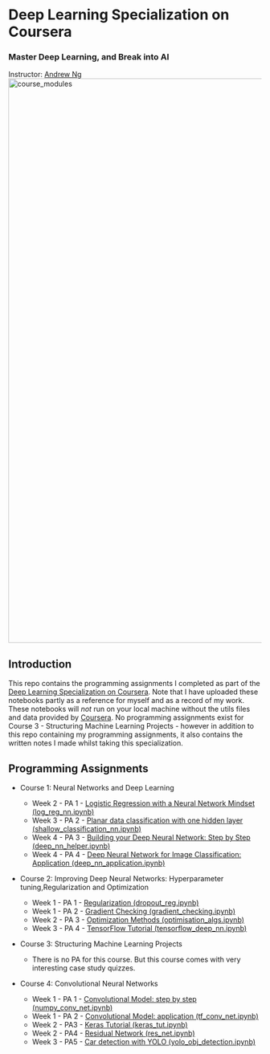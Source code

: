 # Deep Learning Specialization on Coursera
### Master Deep Learning, and Break into AI
Instructor: [Andrew Ng](https://www.andrewng.org/)
<img width="1124" alt="course_modules" src="https://user-images.githubusercontent.com/56611062/86245783-e8516a80-bba1-11ea-84ce-cc877bc9f3d7.png">

## Introduction
This repo contains the programming assignments I completed as part of the [Deep Learning Specialization on Coursera](https://www.coursera.org/specializations/deep-learning). Note that I have uploaded these notebooks partly as a reference for myself and as a record of my work. These notebooks will *not* run on your local machine without the utils files and data provided by [Coursera](https://www.coursera.org/). No programming assignments exist for Course 3 - Structuring Machine Learning Projects - however in addition to this repo containing my programming assignments, it also contains the written notes I made whilst taking this specialization.

## Programming Assignments
* Course 1: Neural Networks and Deep Learning
    - Week 2 - PA 1 - [Logistic Regression with a Neural Network Mindset (log_reg_nn.ipynb)](https://github.com/c-abbott/deep-learning/tree/master/1.%20Neural%20Networks%20and%20Deep%20Learning)
    - Week 3 - PA 2 - [Planar data classification with one hidden layer (shallow_classification_nn.ipynb)](https://github.com/c-abbott/deep-learning/tree/master/1.%20Neural%20Networks%20and%20Deep%20Learning)
    - Week 4 - PA 3 - [Building your Deep Neural Network: Step by Step (deep_nn_helper.ipynb)](https://github.com/c-abbott/deep-learning/tree/master/1.%20Neural%20Networks%20and%20Deep%20Learning)
    - Week 4 - PA 4 - [Deep Neural Network for Image Classification:     Application (deep_nn_application.ipynb)](https://github.com/c-abbott/deep-learning/tree/master/1.%20Neural%20Networks%20and%20Deep%20Learning)

* Course 2: Improving Deep Neural Networks: Hyperparameter tuning,Regularization and Optimization
    - Week 1 - PA 1 - [Regularization (dropout_reg.ipynb)](https://github.com/c-abbott/deep-learning/tree/master/2.%20Improving%20Neural%20Networks)
    - Week 1 - PA 2 - [Gradient Checking (gradient_checking.ipynb)](https://github.com/c-abbott/deep-learning/tree/master/2.%20Improving%20Neural%20Networks)
    - Week 2 - PA 3 - [Optimization Methods (optimisation_algs.ipynb)](https://github.com/c-abbott/deep-learning/tree/master/2.%20Improving%20Neural%20Networks)
    - Week 3 - PA 4 - [TensorFlow Tutorial (tensorflow_deep_nn.ipynb)](https://github.com/c-abbott/deep-learning/tree/master/2.%20Improving%20Neural%20Networks)

* Course 3: Structuring Machine Learning Projects
    - There is no PA for this course. But this course comes with very interesting case study quizzes.

* Course 4: Convolutional Neural Networks
    - Week 1 - PA 1 - [Convolutional Model: step by step (numpy_conv_net.ipynb)](https://github.com/c-abbott/deep-learning/tree/master/4.%20Convolutional%20Neural%20Networks)
    - Week 1 - PA 2 - [Convolutional Model: application (tf_conv_net.ipynb)](https://github.com/c-abbott/deep-learning/tree/master/4.%20Convolutional%20Neural%20Networks)
    - Week 2 - PA3 - [Keras Tutorial (keras_tut.ipynb)](https://github.com/c-abbott/deep-learning/tree/master/4.%20Convolutional%20Neural%20Networks)
    - Week 2 - PA4 - [Residual Network (res_net.ipynb)](https://github.com/c-abbott/deep-learning/tree/master/4.%20Convolutional%20Neural%20Networks)
    - Week 3 - PA5 - [Car detection with YOLO (yolo_obj_detection.ipynb)](https://github.com/c-abbott/deep-learning/tree/master/4.%20Convolutional%20Neural%20Networks)

